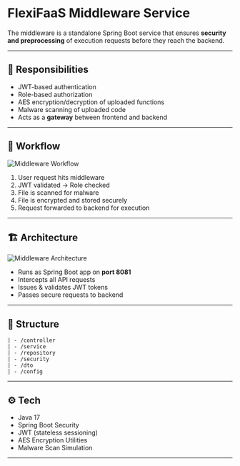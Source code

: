 # FlexiFaaS Middleware Service

The middleware is a standalone Spring Boot service that ensures **security and preprocessing** of execution requests before they reach the backend.

---

## 🔐 Responsibilities

- JWT-based authentication
- Role-based authorization
- AES encryption/decryption of uploaded functions
- Malware scanning of uploaded code
- Acts as a **gateway** between frontend and backend

---

## 🔄 Workflow

![Middleware Workflow](../docs/images/middleware-workflow.png)

1. User request hits middleware
2. JWT validated → Role checked
3. File is scanned for malware
4. File is encrypted and stored securely
5. Request forwarded to backend for execution

---

## 🏗️ Architecture

![Middleware Architecture](../docs/images/middleware-architecture.png)

- Runs as Spring Boot app on **port 8081**
- Intercepts all API requests
- Issues & validates JWT tokens
- Passes secure requests to backend

---

## 📂 Structure

```
| - /controller
| - /service
| - /repository
| - /security
| - /dto
| - /config

```

---

## ⚙️ Tech

- Java 17
- Spring Boot Security
- JWT (stateless sessioning)
- AES Encryption Utilities
- Malware Scan Simulation

---
